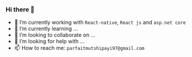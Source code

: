 ### Hi there 👋

- 🔭 I’m currently working with `React-native`, `React js` and `asp.net core`
- 🌱 I’m currently learning ...
- 👯 I’m looking to collaborate on ...
- 🤔 I’m looking for help with ...
- 📫 How to reach me: `parfaitmutshipayi97@gmail.com` 

